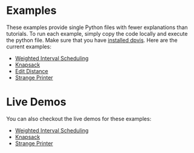 # Examples

These examples provide single Python files with fewer explanations than
tutorials.
To run each example, simply copy the code locally and execute the python file.
Make sure that you have [installed dpvis](../README.md#installation).
Here are the current examples:

- [Weighted Interval Scheduling](wis.ipynb)
- [Knapsack](knapsack.md)
- [Edit Distance](edit_distance.md)
- [Strange Printer](strange_printers.md)

# Live Demos

You can also checkout the live demos for these examples:

- [Weighted Interval Scheduling](../live_demos/wis.md)
- [Knapsack](../live_demos/knapsack.md)
- [Strange Printer](../live_demos/strange_printer.md)
